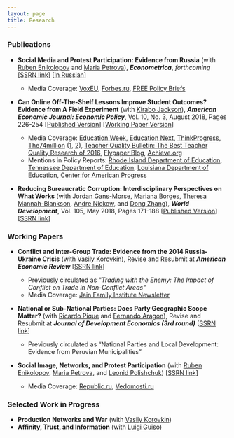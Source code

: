 ```yaml
---
layout: page
title: Research
---
```

### Publications

* **Social Media and Protest Participation: Evidence from Russia** (with [Ruben Enikolopov](https://sites.google.com/site/rubenenikolopov/) and [Maria Petrova](https://sites.google.com/site/mariapetrovaphd/)), ***Econometrica***, *forthcoming* [[SSRN link](https://papers.ssrn.com/abstract=2696236)] [[In Russian](https://cyberleninka.ru/article/n/sotsialnye-media-i-politicheskie-protesty)]
    * Media Coverage: [VoxEU](https://voxeu.org/article/social-media-and-protest-participation), [Forbes.ru](https://www.forbes.ru/obshchestvo/392221-faktor-durova-vs-fabriki-trolley-kak-socseti-vliyayut-na-protesty), [FREE Policy Briefs](https://freepolicybriefs.org/2015/11/23/does-social-media-promote-protests-2/)

* **Can Online Off-The-Shelf Lessons Improve Student Outcomes? Evidence from A Field Experiment** (with [Kirabo Jackson](https://works.bepress.com/c_kirabo_jackson/)), ***American Economic Journal: Economic Policy***, Vol. 10, No. 3, August 2018, Pages 226-254
[[Published Version](https://www.aeaweb.org/articles?id=10.1257/pol.20170211)]
[[Working Paper Version](assets/AEJ_revised_version.pdf)]
    * Media Coverage: [Education Week](http://blogs.edweek.org/edweek/curriculum/2016/07/study_give_teachers_lesson_plans_not_professional_development.html?_ga=1.70657623.674026287.1468278369&cmp=SOC-SHR-twitter), [Education Next](https://www.educationnext.org/in-the-news-give-weak-teachers-good-lesson-plans-not-professional-development/), [ThinkProgress](https://thinkprogress.org/its-the-classroom-stupid-education-reform-needs-to-focus-on-teaching-and-learning-c5f67457ba7c/), [The74million](https://www.the74million.org/) ([1](https://www.the74million.org/article/the-74-interview-kirabo-jackson-on-the-importance-of-school-spending-soft-skills-and-teacher-quality/), [2](https://www.the74million.org/article/mcdougald-weisskirk-want-all-students-to-learn-make-sure-their-teachers-get-great-content-for-their-classrooms/)), [Teacher Quality Bulletin: The Best Teacher Quality Research of 2016](https://www.nctq.org/blog/The-best-teacher-quality-research-of-2016!), [Flypaper Blog](https://fordhaminstitute.org/national/commentary/can-online-lesson-plans-simplify-teaching), [Achieve.org](https://www.achieve.org/files/IMResearch2.0.pdf)
    * Mentions in Policy Reports: [Rhode Island Department of Education](https://www.ride.ri.gov/Portals/0/Uploads/Documents/Instruction-and-Assessment-World-Class-Standards/Curriculum/Curriculum%20Data%20Slides_public_final.pdf), [Tennessee Department of Education](https://www.tn.gov/content/dam/tn/stateboardofeducation/documents/sbe_workshop_january_25_2018/1-25-18%20Read%20to%20be%20Ready%20Update.pdf), [Louisiana Department of Education](https://www.louisianabelieves.com/docs/default-source/teacher-toolbox-resources/2017-pd-planning-guide-(fillable).pdf?sfvrsn=8), [Center for American Progress](https://www.americanprogress.org/issues/education-k-12/reports/2018/08/29/454705/curriculum-reform-nations-largest-school-districts/)

* **Reducing Bureaucratic Corruption: Interdisciplinary Perspectives on What Works** (with [Jordan Gans-Morse](http://faculty.wcas.northwestern.edu/~jlg562/index.html), [Mariana Borges](https://www.marianaborges.info), [Theresa Mannah-Blankson](http://blogs.umass.edu/towusuda/), [Andre Nickow](https://scholar.google.com/citations?user=suy4wDQAAAAJ&hl=en), and [Dong Zhang](https://sites.google.com/site/poliscidongzhang/)), ***World Development***, Vol. 105, May 2018, Pages 171-188
[[Published Version](https://www.sciencedirect.com/science/article/pii/S0305750X17304084)]
[[SSRN link](https://papers.ssrn.com/sol3/papers.cfm?abstract_id=2930520)]

### Working Papers

* **Conflict and Inter-Group Trade: Evidence from the 2014 Russia-Ukraine Crisis** (with [Vasily Korovkin](https://sites.google.com/site/vaskorovkin/)), Revise and Resubmit at ***American Economic Review*** [[SSRN link](https://papers.ssrn.com/sol3/papers.cfm?abstract_id=3397276)]
    * Previously circulated as *"Trading with the Enemy: The Impact of Conflict on Trade in Non-Conflict Areas"*
    * Media Coverage: [Jain Family Institute Newsletter](https://phenomenalworld.org/letters/overboard)

* **National or Sub-National Parties: Does Party Geographic Scope Matter?** (with [Ricardo Pique](https://sites.google.com/site/piquericardo/home) and [Fernando Aragon](https://sites.google.com/view/fernandoaragon/home)), Revise and Resubmit at ***Journal of Development Economics (3rd round)*** [[SSRN link](https://papers.ssrn.com/sol3/papers.cfm?abstract_id=2996172)]
    * Previously circulated as “National Parties and Local Development: Evidence from Peruvian Municipalities”

* **Social Image, Networks, and Protest Participation** (with [Ruben Enikolopov](https://sites.google.com/site/rubenenikolopov/), [Maria Petrova](https://sites.google.com/site/mariapetrovaphd/), and [Leonid Polishchuk](https://www.hse.ru/en/org/persons/65104)) [[SSRN link](https://papers.ssrn.com/sol3/papers.cfm?abstract_id=2940171)]
    * Media Coverage: [Republic.ru](https://republic.ru/posts/l/827383), [Vedomosti.ru](https://www.vedomosti.ru/opinion/articles/2012/09/17/vospitanie_obschestva)

### Selected Work in Progress
* **Production Networks and War** (with [Vasily Korovkin](https://sites.google.com/site/vaskorovkin/))
* **Affinity, Trust, and Information** (with [Luigi Guiso](http://www.eief.it/eief/index.php/people/faculty-az?id=172))
